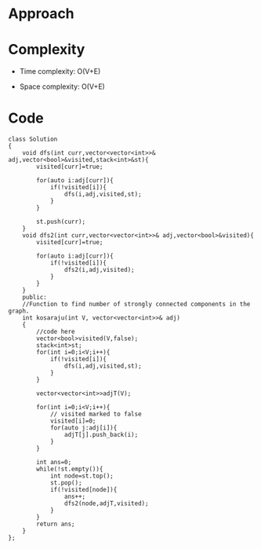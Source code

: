 # Approach
<!-- Describe your approach to solving the problem. -->

# Complexity
- Time complexity: O(V+E)
<!-- Add your time complexity here, e.g. $$O(n)$$ -->

- Space complexity: O(V+E)
<!-- Add your space complexity here, e.g. $$O(n)$$ -->

# Code
```
class Solution
{   
    void dfs(int curr,vector<vector<int>>& adj,vector<bool>&visited,stack<int>&st){
        visited[curr]=true;
        
        for(auto i:adj[curr]){
            if(!visited[i]){
                dfs(i,adj,visited,st);
            }
        }
        
        st.push(curr);
    }
    void dfs2(int curr,vector<vector<int>>& adj,vector<bool>&visited){
        visited[curr]=true;
        
        for(auto i:adj[curr]){
            if(!visited[i]){
                dfs2(i,adj,visited);
            }
        }
    }
	public:
	//Function to find number of strongly connected components in the graph.
    int kosaraju(int V, vector<vector<int>>& adj)
    {
        //code here
        vector<bool>visited(V,false);
        stack<int>st;
        for(int i=0;i<V;i++){
            if(!visited[i]){
                dfs(i,adj,visited,st);
            }
        }
        
        vector<vector<int>>adjT(V);
        
        for(int i=0;i<V;i++){
            // visited marked to false
            visited[i]=0;
            for(auto j:adj[i]){
                adjT[j].push_back(i);
            }
        }
        
        int ans=0;
        while(!st.empty()){
            int node=st.top();
            st.pop();
            if(!visited[node]){
                ans++;
                dfs2(node,adjT,visited);
            }
        }
        return ans;
    }
};
```
